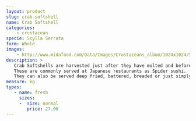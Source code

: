 ```yaml
---
layout: product
slug: crab-softshell
name: Crab Softshell
categories:
    - crustacean
specie: Scylla Serrata
form: Whole
images:
    - http://www.midafood.com/Data/Images/Crustaceans_album/1024x1024/54acdd7d95d6e643.jpg
description: >
   Crab Softshells are harvested just after they have molted and before the new carapace hardens.
   These are commonly served at Japanese restaurants as Spider sushi.
   They can also be served deep fried, battered, breaded or just simply sautéed.
measure: kg
types:
   - name: fresh
     sizes:
     -  size: normal
        price: 27.00
---
```

